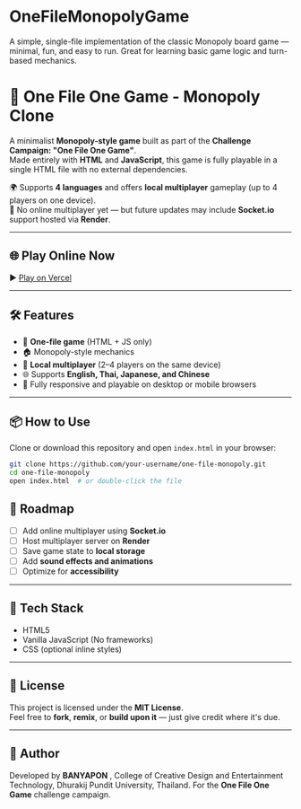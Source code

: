 # OneFileMonopolyGame
A simple, single-file implementation of the classic Monopoly board game — minimal, fun, and easy to run. Great for learning basic game logic and turn-based mechanics.

# 🎲 One File One Game - Monopoly Clone

A minimalist **Monopoly-style game** built as part of the **Challenge Campaign: "One File One Game"**.  
Made entirely with **HTML** and **JavaScript**, this game is fully playable in a single HTML file with no external dependencies.  

🌍 Supports **4 languages** and offers **local multiplayer** gameplay (up to 4 players on one device).  
🚫 No online multiplayer yet — but future updates may include **Socket.io** support hosted via **Render**.

---

## 🌐 Play Online Now

▶️ [Play on Vercel](https://one-file-monopoly-game.vercel.app/)

---

## 🛠 Features

- 🧩 **One-file game** (HTML + JS only)
- 🏠 Monopoly-style mechanics
- 👥 **Local multiplayer** (2–4 players on the same device)
- 🌐 Supports **English, Thai, Japanese, and Chinese**
- 🔁 Fully responsive and playable on desktop or mobile browsers

---

## 📦 How to Use

Clone or download this repository and open `index.html` in your browser:

```bash
git clone https://github.com/your-username/one-file-monopoly.git
cd one-file-monopoly
open index.html  # or double-click the file
```

## 🚧 Roadmap

- [ ] Add online multiplayer using **Socket.io**
- [ ] Host multiplayer server on **Render**
- [ ] Save game state to **local storage**
- [ ] Add **sound effects and animations**
- [ ] Optimize for **accessibility**

---

## 📁 Tech Stack

- HTML5  
- Vanilla JavaScript (No frameworks)  
- CSS (optional inline styles)  

---

## 📜 License

This project is licensed under the **MIT License**.  
Feel free to **fork**, **remix**, or **build upon it** — just give credit where it's due.

---

## 👤 Author

Developed by **BANYAPON** , College of Creative Design and Entertainment Technology, Dhurakij Pundit University, Thailand.
For the **One File One Game** challenge campaign.
